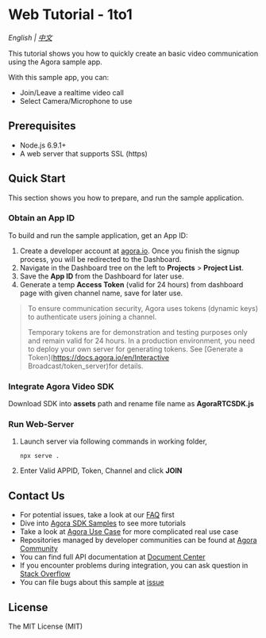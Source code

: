 # Web Tutorial - 1to1

*English | [中文](README.zh.md)*

This tutorial shows you how to quickly create an basic video communication using the Agora sample app.

With this sample app, you can:

- Join/Leave a realtime video call
- Select Camera/Microphone to use

## Prerequisites

- Node.js 6.9.1+
- A web server that supports SSL (https)

## Quick Start

This section shows you how to prepare, and run the sample application.

### Obtain an App ID

To build and run the sample application, get an App ID:
1. Create a developer account at [agora.io](https://dashboard.agora.io/signin/). Once you finish the signup process, you will be redirected to the Dashboard.
2. Navigate in the Dashboard tree on the left to **Projects** > **Project List**.
3. Save the **App ID** from the Dashboard for later use.
4. Generate a temp **Access Token** (valid for 24 hours) from dashboard page with given channel name, save for later use.

> To ensure communication security, Agora uses tokens (dynamic keys) to authenticate users joining a channel.
>
> Temporary tokens are for demonstration and testing purposes only and remain valid for 24 hours. In a production environment, you need to deploy your own server for generating tokens. See [Generate a Token](https://docs.agora.io/en/Interactive Broadcast/token_server)for details.

### Integrate Agora Video SDK

Download SDK into **assets** path and rename file name as **AgoraRTCSDK.js**

### Run Web-Server

1. Launch server via following commands in working folder,
    ```
    npx serve .
    ```
2. Enter Valid APPID, Token, Channel and click **JOIN**

## Contact Us

- For potential issues, take a look at our [FAQ](https://docs.agora.io/en/faq) first
- Dive into [Agora SDK Samples](https://github.com/AgoraIO) to see more tutorials
- Take a look at [Agora Use Case](https://github.com/AgoraIO-usecase) for more complicated real use case
- Repositories managed by developer communities can be found at [Agora Community](https://github.com/AgoraIO-Community)
- You can find full API documentation at [Document Center](https://docs.agora.io/en/)
- If you encounter problems during integration, you can ask question in [Stack Overflow](https://stackoverflow.com/questions/tagged/agora.io)
- You can file bugs about this sample at [issue](https://github.com/AgoraIO/Basic-Video-Call/issues)

## License

The MIT License (MIT)
